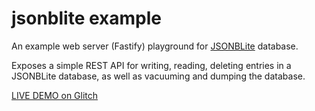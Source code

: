 # jsonblite example

An example web server (Fastify) playground for [JSONBLite](https://github.com/mkaski/jsonblite) database.

Exposes a simple REST API for writing, reading, deleting entries in a JSONBLite database, as well as vacuuming and dumping the database.

[LIVE DEMO on Glitch](https://opalescent-emerald-stinger.glitch.me/)
